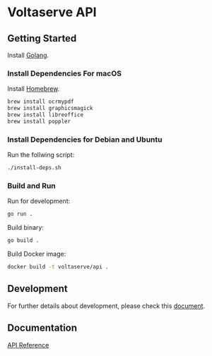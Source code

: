# Voltaserve API

## Getting Started

Install [Golang](https://go.dev/doc/install).

### Install Dependencies For macOS

Install [Homebrew](https://brew.sh).

```sh
brew install ocrmypdf
brew install graphicsmagick
brew install libreoffice
brew install poppler
```

### Install Dependencies for Debian and Ubuntu

Run the follwing script:

```sh
./install-deps.sh
```

### Build and Run

Run for development:

```sh
go run .
```

Build binary:

```sh
go build .
```

Build Docker image:

```sh
docker build -t voltaserve/api .
```

## Development

For further details about development, please check this [document](./DEVELOPMENT.md).

## Documentation

[API Reference](https://voltaserve.com/api-docs/)
